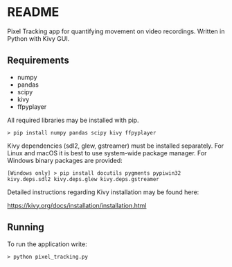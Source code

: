 # README #

Pixel Tracking app for quantifying movement on video recordings. Written in Python with Kivy GUI.

## Requirements

- numpy
- pandas
- scipy
- kivy
- ffpyplayer 

All required libraries may be installed with pip.

    > pip install numpy pandas scipy kivy ffpyplayer

Kivy dependencies (sdl2, glew, gstreamer) must be installed separately. For Linux and macOS
it is best to use system-wide package manager. For Windows binary packages are provided:

    [Windows only] > pip install docutils pygments pypiwin32 kivy.deps.sdl2 kivy.deps.glew kivy.deps.gstreamer
    
Detailed instructions regarding Kivy installation may be found here:

https://kivy.org/docs/installation/installation.html

## Running

To run the application write:

    > python pixel_tracking.py

